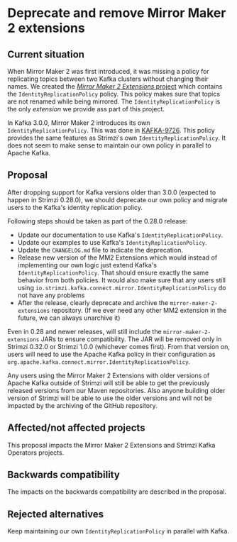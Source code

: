 # Deprecate and remove Mirror Maker 2 extensions

## Current situation

When Mirror Maker 2 was first introduced, it was missing a policy for replicating topics between two Kafka clusters without changing their names.
We created the [_Mirror Maker 2 Extensions_ project](https://github.com/strimzi/mirror-maker-2-extensions) which contains the `IdentityReplicationPolicy` policy.
This policy makes sure that topics are not renamed while being mirrored.
The `IdentityReplicationPolicy` is the only _extension_ we provide ass part of this project.

In Kafka 3.0.0, Mirror Maker 2 introduces its own `IdentityReplicationPolicy`.
This was done in [KAFKA-9726](https://issues.apache.org/jira/browse/KAFKA-9726).
This policy provides the same features as Strimzi's own `IdentityReplicationPolicy`.
It does not seem to make sense to maintain our own policy in parallel to Apache Kafka.

## Proposal

After dropping support for Kafka versions older than 3.0.0 (expected to happen in Strimzi 0.28.0), we should deprecate our own policy and migrate users to the Kafka's identity replication policy.

Following steps should be taken as part of the 0.28.0 release:
* Update our documentation to use Kafka's `IdentityReplicationPolicy`.
* Update our examples to use Kafka's `IdentityReplicationPolicy`.
* Update the `CHANGELOG.md` file to indicate the deprecation.
* Release new version of the MM2 Extensions which would instead of implementing our own logic just extend Kafka's `IdentityReplicationPolicy`.
  That should ensure exactly the same behavior from both policies.
  It would also make sure that any users still using `io.strimzi.kafka.connect.mirror.IdentityReplicationPolicy` do not have any problems
* After the release, clearly deprecate and archive the `mirror-maker-2-extensions` repository.
  (If we ever need any other MM2 extension in the future, we can always unarchive it)

Even in 0.28 and newer releases, will still include the `mirror-maker-2-extensions` JARs to ensure compatibility.
The JAR will be removed only in Strimzi 0.32.0 or Strimzi 1.0.0 (whichever comes first).
From that version on, users will need to use the Apache Kafka policy in their configuration as `org.apache.kafka.connect.mirror.IdentityReplicationPolicy`.

Any users using the Mirror Maker 2 Extensions with older versions of Apache Kafka outside of Strimzi will still be able to get the previously released versions from our Maven repositories.
Also anyone building older version of Strimzi will be able to use the older versions and will not be impacted by the archiving of the GitHub repository.

## Affected/not affected projects

This proposal impacts the Mirror Maker 2 Extensions and Strimzi Kafka Operators projects.

## Backwards compatibility

The impacts on the backwards compatibility are described in the proposal.

## Rejected alternatives

Keep maintaining our own `IdentityReplicationPolicy` in parallel with Kafka.
